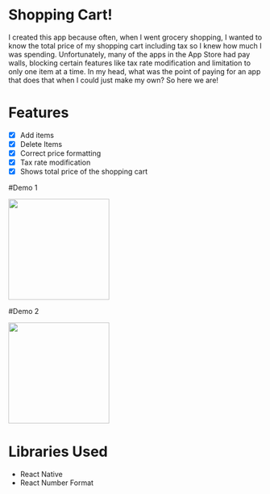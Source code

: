 # Shopping Cart!
I created this app because often, when I went grocery shopping, I wanted to know the total price of my shopping cart including tax so I knew how much I was spending. Unfortunately, many of the apps in the App Store had pay walls, blocking certain features like tax rate modification and limitation to only one item at a time. In my head, what was the point of paying for an app that does that when I could just make my own? So here we are!


# Features

- [x] Add items
- [x] Delete Items
- [x] Correct price formatting
- [x]  Tax rate modification
- [x] Shows total price of the shopping cart

#Demo 1

<img src="https://imgur.com/aQ6uxB9.gif" width=200><br>

#Demo 2

<img src="https://imgur.com/9lpEaR0.gif" width=200><br>

# Libraries Used
- React Native
- React Number Format
